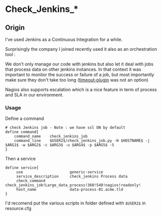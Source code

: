 Check\_Jenkins\_*
================

Origin
-------

I've used Jenkins as a Continuous Integration for a while.

Surprisingly the company I joined recently used it also as an orchestration tool :

We don't only manage our code with jenkins but also let it deal with jobs that process data on other jenkins instances. In that context it was important to monitor
the success or failure of a job, but most importantly make sure they don't take too long ([timeout-plugin](https://wiki.jenkins-ci.org/display/JENKINS/Build-timeout+Plugin) was not an option)

Nagios also supports escalation which is a nice feature in term of process and SLA in our environment.



### Usage

Define a command 

    # check Jenkins job - Note : we have ssl ON by default
    define command{
        command_name    check_jenkins_job
        command_line    $USER2$/check_jenkins_job.py -H $HOSTNAME$ -j $ARG1$ -w $ARG2$ -c $ARG3$ -u $ARG4$ -p $ARG5$ -S
    }

Then a service

    define service{
         use                     generic-service
         service_description     check_jenkins Process data
         check_command           check_jenkins_job!Large_data_process!360!540!nagios!readonly!
         host_name               data-process-01.acme.tld
    }


I'd recomend put the various scripts in folder defined with `$USER2$` in resource.cfg



